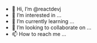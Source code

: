 - 👋 Hi, I’m @reactdevj
- 👀 I’m interested in ...
- 🌱 I’m currently learning ...
- 💞️ I’m looking to collaborate on ...
- 📫 How to reach me ...

<!---
reactdevj/reactdevj is a ✨ special ✨ repository because its `README.md` (this file) appears on your GitHub profile.
You can click the Preview link to take a look at your changes.
--->
